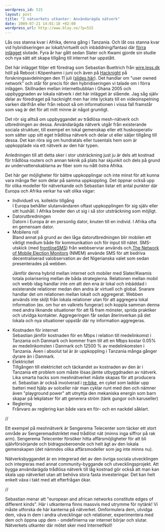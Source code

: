 ```yaml
--- 
wordpress_id: 515
layout: post
title: "I nätverkets utkanter: Användarägda nätverk"
date: 2009-07-21 14:01:18 +02:00
wordpress_url: http://www.blay.se/?p=515
---
```

Lås oss stanna kvar i Afrika, denna gång i Tanzania. Och låt oss stanna kvar vid hybridiseringen av lokalt/virtuellt och inbäddning/fantasi där <a href="http://www.blay.se/2009/07/20/trassel-och-flykt-medier-i-ghana/">förra inlägget</a> slutade. Fyra år har gått sedan Slater och Kwami gjorde sin studie och nya sätt att skapa tillgång till internet har uppstått.

Det här inlägget följer ett föredrag som Sebastian Buettrich från <a href="http://wire.less.dk/">wire.less.dk</a> höll på Reboot i Köpenhamn i juni och även på <a href="http://forskningsavd.se/PublicWiki/w/Hacknight2009">Hacknight</a> på forskningsavdelningen den 11 juli (<a href="http://write.less.dk/?p=156">slides här</a>). Det handlar om "user owned network" och står för precis för den hybridiseringen vi talade om i förra inläggen. Skillnaden mellan internetbubblan i Ghana 2005 och uppbyggnaden av lokala nätverk i det här inlägget är slående. Jag såg själv delar av föredraget på hacknight men har inte lyckats till en videoinspelning varken därifrån eller från reboot så om informationen i vissa fall framstår som vag är det för att mitt minne är något grumligt.

Det rör sig alltså om uppbyggandet av trådlösa mesh-nätverk och utbredningen av dessa. Användarägda nätverk utgår från existerande sociala struktuer, till exempel en lokal gemenskap eller ett huskooperativ som sätter upp sitt eget trådlösa nätverk och delar ut eller säljer tillgång till dessa. Det kan röra sig om hundratals eller tusentals hem som är uppkopplade via ett nätverk av den här typen.

Anledningen till att detta sker i stor utsträckning just ju är dels att kostnad för trådlösa routers och annan teknik på plats har skjunkit och dels på grund av undervattenskablarna av fiber som nu nått östra Afrika.

Det här ger möjligheter för bättre uppkopplingar och inte minst för att kunna vara många fler som delar på samma uppkoppling. Det öppnar också upp för olika modeller för nätverkande och Sebastian listar ett antal punkter där Europa och Afrika verkar ha valt olika vägar:
<ul>
	<li>Individuell vs. kollektiv tillgång</li>
I Europa behåller slutanvändaren oftast uppkopplingen för sig själv eller sitt hushåll. I Afrika breder den ut sig i så stor utsträckning som möjligt.
	<li>Datorutbredningen</li>
Datorn i Europa är en personlig dator, knuten till en individ. I Afrika ofta en gemensam dator.
	<li>Mobilens roll</li>
Bland annat på grund av den låga datorutbredningen blir mobilen ett viktigt medium både för kommunikation och för input till nätet. SMS-utskick (med <a href="http://www.frontlinesms.com/">frontlineSMS</a>) från webbservrar används och<a href="http://news.bbc.co.uk/2/hi/technology/6570919.stm"> The Network of Mobile Election Monitors</a> (NMEM) använde SMS för att bedriva decentraliserad valobservation av det Nigerianska valet som sedan presenterades på webben.

Jämför denna hybrid mellan internet och mobiler med Slater/Kwamis totala polarisering mellan de båda strategierna. Relationen mellan mobil och webb idag handlar inte om att den ena är lokal och inbäddad i existerande relationer medan den andra är virtuell och global. Snarare handlar det om relationen mellan lokalt och aggregerat. Webben används inte skiljt från lokala relationer utan för att aggregera lokal information (ex. om hur en valkrets fungerar) och koppla samman denna med andra liknande situationer för att få fram mönster, sprida praktiker och utvidga kontakter. Aggregeringen får sedan återinverkan på det lokala och nya situationer uppstår där ny information aggregeras.
	<li>Kostnaden för internet</li>
Sebastian jämför kostnaden för en Mbps i relation till medelinkomst i Tanzania och Danmark och kommer fram till att en Mbps kostar 0.05% av medelinkomsten i Danmark och 12500 % av medelinkomsten i Tanzania. Även i absolut tal är är uppkoppling i Tanzania många gånger dyrare än i Danmark.
	<li>Elektricitet</li>
Tillgången till elektricitet och täckandet av kostnaden av den är i Tanzania ett problem som måste lösas jämte utbyggdnaden av nätverk. Lika smarta hacks som meshnätverket måste skapas för att producera el. Sebastian är också involverad i <a href="http://video.reboot.dk/video/485606/the-rebike-in-action">re:bike</a>, en cykel som laddar upp batteri med hjälp av solceller när man cyklar runt med den och nämner även "playground power" att utnyttja den mekaniska energin som barn skapar på lekplatser för att generera ström (tänk gungor och karuseller)
	<li>Reglering</li>
Frånvaro av reglering kan både vara en för- och en nackdel såklart.</ul>
//

Ett exempel på meshnätverk är Sengerema Telecenter som täcker ett stort område av Sengeremadistriktet med trådlöst nät (minns inga siffror på rak arm). Sengerema Telecenter försöker hitta affärsmöjligheter för att bli självförsörjande och bidragsoberoende och helt ägt av den lokala gemenskapen (det nämndes olika affärsmodeller som jag inte minns nu).

Nätverksbyggandet är en integrerad det av den övriga sociala utvecklingen och integreras med annat community-byggande och utvecklingsprojekt. Att bygga användarägda trådlösa nätverk till låg kostnad gör också att man kan skala upp nätverket utan att behöva stora fasta investeringar. Det kan helt enkelt växa i takt med att efterfrågan ökar.

//

Sebastian menar att "european and african networks constitute edges of different kinds". Här i utkanterna finns massvis med utrymme för nytänk! Vi måste utforska de här kanterna på nätverket. Omformulera dem, utvidga dem, väva in dem i andra utvecklingar och relationer, experimentera med dem och öppna upp dem - omdefinierna var internet börjar och slutar. Nätverkets utkanter där mötet sker med InternetNoll!
